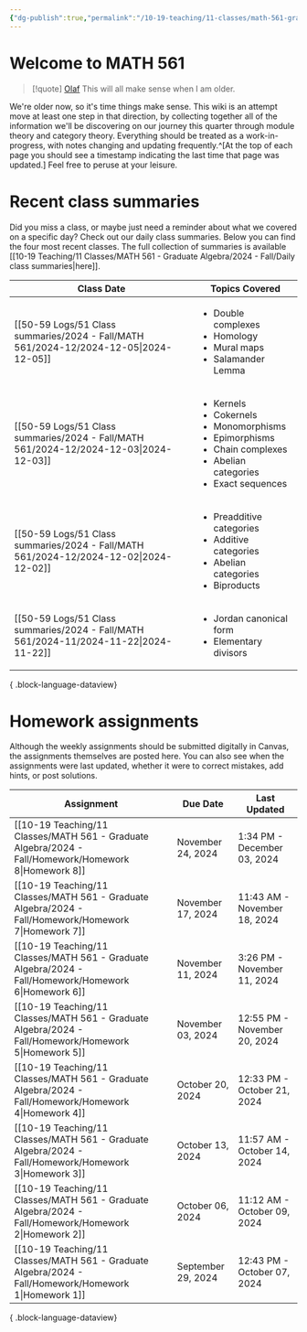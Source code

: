 ```yaml
---
{"dg-publish":true,"permalink":"/10-19-teaching/11-classes/math-561-graduate-algebra/2024-fall/math-561-home/","updated":"2024-09-30T19:46:19-07:00"}
---
```


# Welcome to MATH 561

> [!quote] [Olaf](https://en.wikipedia.org/wiki/Olaf_(Frozen))
> This will all make sense when I am older.

We're older now, so it's time things make sense. This wiki is an attempt move at least one step in that direction, by collecting together all of the information we'll be discovering on our journey this quarter through module theory and category theory. Everything should be treated as a work-in-progress, with notes changing and updating frequently.^[At the top of each page you should see a timestamp indicating the last time that page was updated.] Feel free to peruse at your leisure.

# Recent class summaries

Did you miss a class, or maybe just need a reminder about what we covered on a specific day? Check out our daily class summaries. Below you can find the four most recent classes. The full collection of summaries is available [[10-19 Teaching/11 Classes/MATH 561 - Graduate Algebra/2024 - Fall/Daily class summaries\|here]].

| Class Date                                                                               | Topics Covered                                                                                                                                                    |
| ---------------------------------------------------------------------------------------- | ----------------------------------------------------------------------------------------------------------------------------------------------------------------- |
| [[50-59 Logs/51 Class summaries/2024 - Fall/MATH 561/2024-12/2024-12-05\|2024-12-05]] | <ul><li>Double complexes</li><li>Homology</li><li>Mural maps</li><li>Salamander Lemma</li></ul>                                                                   |
| [[50-59 Logs/51 Class summaries/2024 - Fall/MATH 561/2024-12/2024-12-03\|2024-12-03]] | <ul><li>Kernels</li><li>Cokernels</li><li>Monomorphisms</li><li>Epimorphisms</li><li>Chain complexes</li><li>Abelian categories</li><li>Exact sequences</li></ul> |
| [[50-59 Logs/51 Class summaries/2024 - Fall/MATH 561/2024-12/2024-12-02\|2024-12-02]] | <ul><li>Preadditive categories</li><li>Additive categories</li><li>Abelian categories</li><li>Biproducts</li></ul>                                                |
| [[50-59 Logs/51 Class summaries/2024 - Fall/MATH 561/2024-11/2024-11-22\|2024-11-22]] | <ul><li>Jordan canonical form</li><li>Elementary divisors</li></ul>                                                                                               |

{ .block-language-dataview}

# Homework assignments

Although the weekly assignments should be submitted digitally in Canvas, the assignments themselves are posted here. You can also see when the assignments were last updated, whether it were to correct mistakes, add hints, or post solutions.

| Assignment                                                                                               | Due Date           | Last Updated                 |
| -------------------------------------------------------------------------------------------------------- | ------------------ | ---------------------------- |
| [[10-19 Teaching/11 Classes/MATH 561 - Graduate Algebra/2024 - Fall/Homework/Homework 8\|Homework 8]] | November 24, 2024  | 1:34 PM - December 03, 2024  |
| [[10-19 Teaching/11 Classes/MATH 561 - Graduate Algebra/2024 - Fall/Homework/Homework 7\|Homework 7]] | November 17, 2024  | 11:43 AM - November 18, 2024 |
| [[10-19 Teaching/11 Classes/MATH 561 - Graduate Algebra/2024 - Fall/Homework/Homework 6\|Homework 6]] | November 11, 2024  | 3:26 PM - November 11, 2024  |
| [[10-19 Teaching/11 Classes/MATH 561 - Graduate Algebra/2024 - Fall/Homework/Homework 5\|Homework 5]] | November 03, 2024  | 12:55 PM - November 20, 2024 |
| [[10-19 Teaching/11 Classes/MATH 561 - Graduate Algebra/2024 - Fall/Homework/Homework 4\|Homework 4]] | October 20, 2024   | 12:33 PM - October 21, 2024  |
| [[10-19 Teaching/11 Classes/MATH 561 - Graduate Algebra/2024 - Fall/Homework/Homework 3\|Homework 3]] | October 13, 2024   | 11:57 AM - October 14, 2024  |
| [[10-19 Teaching/11 Classes/MATH 561 - Graduate Algebra/2024 - Fall/Homework/Homework 2\|Homework 2]] | October 06, 2024   | 11:12 AM - October 09, 2024  |
| [[10-19 Teaching/11 Classes/MATH 561 - Graduate Algebra/2024 - Fall/Homework/Homework 1\|Homework 1]] | September 29, 2024 | 12:43 PM - October 07, 2024  |

{ .block-language-dataview}
